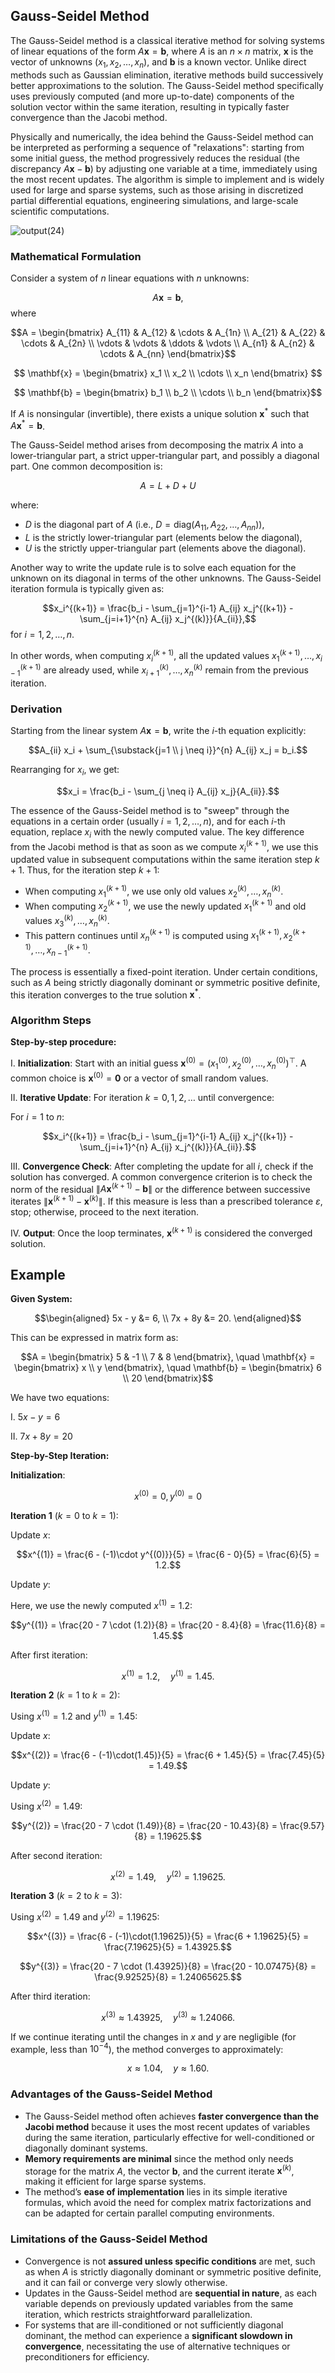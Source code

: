 ## Gauss-Seidel Method

The Gauss-Seidel method is a classical iterative method for solving systems of linear equations of the form $A\mathbf{x} = \mathbf{b}$, where $A$ is an $n \times n$ matrix, $\mathbf{x}$ is the vector of unknowns $(x_1, x_2, \ldots, x_n)$, and $\mathbf{b}$ is a known vector. Unlike direct methods such as Gaussian elimination, iterative methods build successively better approximations to the solution. The Gauss-Seidel method specifically uses previously computed (and more up-to-date) components of the solution vector within the same iteration, resulting in typically faster convergence than the Jacobi method.

Physically and numerically, the idea behind the Gauss-Seidel method can be interpreted as performing a sequence of "relaxations": starting from some initial guess, the method progressively reduces the residual (the discrepancy $A\mathbf{x}-\mathbf{b}$) by adjusting one variable at a time, immediately using the most recent updates. The algorithm is simple to implement and is widely used for large and sparse systems, such as those arising in discretized partial differential equations, engineering simulations, and large-scale scientific computations.

![output(24)](https://github.com/user-attachments/assets/eb1338bd-5923-4e76-a837-4e3dd684678f)

### Mathematical Formulation

Consider a system of $n$ linear equations with $n$ unknowns:

$$A\mathbf{x} = \mathbf{b},$$
where

$$A = \begin{bmatrix}
A_{11} & A_{12} & \cdots & A_{1n} \\
A_{21} & A_{22} & \cdots & A_{2n} \\
\vdots & \vdots & \ddots & \vdots \\
A_{n1} & A_{n2} & \cdots & A_{nn}
\end{bmatrix}$$

$$
\mathbf{x} = \begin{bmatrix}
x_1 \\ x_2 \\ \cdots \\ x_n
\end{bmatrix}
$$

$$
\mathbf{b} = \begin{bmatrix}
b_1 \\ b_2 \\ \cdots \\ b_n
\end{bmatrix}$$

If $A$ is nonsingular (invertible), there exists a unique solution $\mathbf{x}^*$ such that $A\mathbf{x}^* = \mathbf{b}$.

The Gauss-Seidel method arises from decomposing the matrix $A$ into a lower-triangular part, a strict upper-triangular part, and possibly a diagonal part. One common decomposition is:

$$A = L + D + U$$

where:

- $D$ is the diagonal part of $A$ (i.e., $D = \text{diag}(A_{11}, A_{22}, \ldots, A_{nn})$),
- $L$ is the strictly lower-triangular part (elements below the diagonal),
- $U$ is the strictly upper-triangular part (elements above the diagonal).

Another way to write the update rule is to solve each equation for the unknown on its diagonal in terms of the other unknowns. The Gauss-Seidel iteration formula is typically given as:

$$x_i^{(k+1)} = \frac{b_i - \sum_{j=1}^{i-1} A_{ij} x_j^{(k+1)} - \sum_{j=i+1}^{n} A_{ij} x_j^{(k)}}{A_{ii}},$$
for $i = 1, 2, \ldots, n$.

In other words, when computing $x_i^{(k+1)}$, all the updated values $x_1^{(k+1)}, \ldots, x_{i-1}^{(k+1)}$ are already used, while $x_{i+1}^{(k)}, \ldots, x_n^{(k)}$ remain from the previous iteration.

### Derivation

Starting from the linear system $A\mathbf{x} = \mathbf{b}$, write the $i$-th equation explicitly:

$$A_{ii} x_i + \sum_{\substack{j=1 \\ j \neq i}}^{n} A_{ij} x_j = b_i.$$

Rearranging for $x_i$, we get:

$$x_i = \frac{b_i - \sum_{j \neq i} A_{ij} x_j}{A_{ii}}.$$

The essence of the Gauss-Seidel method is to "sweep" through the equations in a certain order (usually $i = 1, 2, \ldots, n$), and for each $i$-th equation, replace $x_i$ with the newly computed value. The key difference from the Jacobi method is that as soon as we compute $x_i^{(k+1)}$, we use this updated value in subsequent computations within the same iteration step $k+1$. Thus, for the iteration step $k+1$:

- When computing $x_1^{(k+1)}$, we use only old values $x_2^{(k)}, \ldots, x_n^{(k)}$.
- When computing $x_2^{(k+1)}$, we use the newly updated $x_1^{(k+1)}$ and old values $x_3^{(k)}, \ldots, x_n^{(k)}$.
- This pattern continues until $x_n^{(k+1)}$ is computed using $x_1^{(k+1)}, x_2^{(k+1)}, \ldots, x_{n-1}^{(k+1)}$.

The process is essentially a fixed-point iteration. Under certain conditions, such as $A$ being strictly diagonally dominant or symmetric positive definite, this iteration converges to the true solution $\mathbf{x}^*$.

### Algorithm Steps

**Step-by-step procedure:**

I. **Initialization**: Start with an initial guess $\mathbf{x}^{(0)} = (x_1^{(0)}, x_2^{(0)}, \ldots, x_n^{(0)})^\top$. A common choice is $\mathbf{x}^{(0)} = \mathbf{0}$ or a vector of small random values.

II. **Iterative Update**: For iteration $k = 0, 1, 2, \ldots$ until convergence:

For $i = 1$ to $n$:

$$x_i^{(k+1)} = \frac{b_i - \sum_{j=1}^{i-1} A_{ij} x_j^{(k+1)} - \sum_{j=i+1}^{n} A_{ij} x_j^{(k)}}{A_{ii}}.$$

III. **Convergence Check**: After completing the update for all $i$, check if the solution has converged. A common convergence criterion is to check the norm of the residual $\|A\mathbf{x}^{(k+1)} - \mathbf{b}\|$ or the difference between successive iterates $\|\mathbf{x}^{(k+1)} - \mathbf{x}^{(k)}\|$. If this measure is less than a prescribed tolerance $\varepsilon$, stop; otherwise, proceed to the next iteration.

IV. **Output**: Once the loop terminates, $\mathbf{x}^{(k+1)}$ is considered the converged solution.

## Example

**Given System:**

$$\begin{aligned}
5x - y &= 6, \\
7x + 8y &= 20.
\end{aligned}$$

This can be expressed in matrix form as:

$$A = \begin{bmatrix} 5 & -1 \\ 
7 & 8 \end{bmatrix}, \quad
\mathbf{x} = \begin{bmatrix} x \\ y \end{bmatrix}, \quad
\mathbf{b} = \begin{bmatrix} 6 \\ 20 \end{bmatrix}$$

We have two equations:

I. $5x - y = 6$

II. $7x + 8y = 20$

**Step-by-Step Iteration:**

**Initialization**: 

$$x^{(0)} = 0, y^{(0)} = 0$$

**Iteration 1** ($k=0$ to $k=1$):

Update $x$:

$$x^{(1)} = \frac{6 - (-1)\cdot y^{(0)}}{5} = \frac{6 - 0}{5} = \frac{6}{5} = 1.2.$$

Update $y$:

Here, we use the newly computed $x^{(1)} = 1.2$:

$$y^{(1)} = \frac{20 - 7 \cdot (1.2)}{8} = \frac{20 - 8.4}{8} = \frac{11.6}{8} = 1.45.$$

After first iteration:

$$x^{(1)} = 1.2, \quad y^{(1)} = 1.45.$$

**Iteration 2** ($k=1$ to $k=2$):

Using $x^{(1)} = 1.2$ and $y^{(1)} = 1.45$:

Update $x$:

$$x^{(2)} = \frac{6 - (-1)\cdot(1.45)}{5} = \frac{6 + 1.45}{5} = \frac{7.45}{5} = 1.49.$$

Update $y$:

Using $x^{(2)} = 1.49$:

$$y^{(2)} = \frac{20 - 7 \cdot (1.49)}{8} = \frac{20 - 10.43}{8} = \frac{9.57}{8} = 1.19625.$$

After second iteration:

$$x^{(2)} = 1.49, \quad y^{(2)} = 1.19625.$$

**Iteration 3** ($k=2$ to $k=3$):

Using $x^{(2)} = 1.49$ and $y^{(2)} = 1.19625$:

$$x^{(3)} = \frac{6 - (-1)\cdot(1.19625)}{5} = \frac{6 + 1.19625}{5} = \frac{7.19625}{5} = 1.43925.$$

$$y^{(3)} = \frac{20 - 7 \cdot (1.43925)}{8} = \frac{20 - 10.07475}{8} = \frac{9.92525}{8} = 1.24065625.$$

After third iteration:

$$x^{(3)} \approx 1.43925, \quad y^{(3)} \approx 1.24066.$$

If we continue iterating until the changes in $x$ and $y$ are negligible (for example, less than $10^{-4}$), the method converges to approximately:

$$x \approx 1.04, \quad y \approx 1.60.$$

### Advantages of the Gauss-Seidel Method

- The Gauss-Seidel method often achieves **faster convergence than the Jacobi method** because it uses the most recent updates of variables during the same iteration, particularly effective for well-conditioned or diagonally dominant systems.
- **Memory requirements are minimal** since the method only needs storage for the matrix $A$, the vector $\mathbf{b}$, and the current iterate $\mathbf{x}^{(k)}$, making it efficient for large sparse systems.
- The method’s **ease of implementation** lies in its simple iterative formulas, which avoid the need for complex matrix factorizations and can be adapted for certain parallel computing environments.

### Limitations of the Gauss-Seidel Method

- Convergence is not **assured unless specific conditions** are met, such as when $A$ is strictly diagonally dominant or symmetric positive definite, and it can fail or converge very slowly otherwise.
- Updates in the Gauss-Seidel method are **sequential in nature**, as each variable depends on previously updated variables from the same iteration, which restricts straightforward parallelization.
- For systems that are ill-conditioned or not sufficiently diagonal dominant, the method can experience a **significant slowdown in convergence**, necessitating the use of alternative techniques or preconditioners for efficiency.
